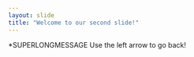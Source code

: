 ```yaml
---
layout: slide
title: "Welcome to our second slide!"
---
```

*SUPERLONGMESSAGE
Use the left arrow to go back!
